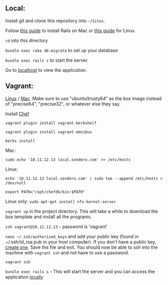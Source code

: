 ## Local:

Install git and clone this repository into `~/Sites`.

Follow [this guide](https://gorails.com/setup/osx/10.10-yosemite) to install Rails on Mac or [this guide](https://www.digitalocean.com/community/tutorials/how-to-install-ruby-on-rails-with-rbenv-on-ubuntu-14-04) for Linux.

`cd` into this directory

`bundle exec rake db:migrate` to set up your database

`bundle exec rails s` to start the server.

Go to [localhost](http://localhost:3000/routes) to view the application.

## Vagrant:

[Linux](http://www.olindata.com/blog/2014/07/installing-vagrant-and-virtual-box-ubuntu-1404-lts) / [Mac](http://sourabhbajaj.com/mac-setup/Vagrant/README.html).  Make sure to use "ubuntu/trusty64" as the box image instead of "precise64", "precise32", or whatever else they say.

Install [Chef](https://downloads.chef.io/chef-dk/)

`vagrant plugin install vagrant-berkshelf`

`vagrant plugin install vagrant-omnibus`

`berks install`

Mac:

`sudo echo '10.11.12.13 local.sendero.com' >> /etc/hosts`

Linux:

`echo '10.11.12.13 local.sendero.com' | sudo tee --append /etc/hosts > /dev/null`

`export PATH="/opt/chefdk/bin:$PATH"`

Linux only: `sudo apt-get install nfs-kernel-server`

`vagrant up` in the project directory.  This will take a while to download the box template and install all the programs.

`ssh vagrant@10.11.12.13` - password is 'vagrant'

`nano ~/.ssh/authorized_keys` and add your public key (found in ~/.ssh/id_rsa.pub in your host computer).  If you don't have a public key, [create one](https://help.github.com/articles/generating-a-new-ssh-key/).  Save the file and exit.  You should now be able to ssh into the machine with `vagrant ssh` and not have to use a password.

`vagrant ssh`

`bundle exec rails s` - This will start the server and you can access the application [locally](http://local.sendero.com)

